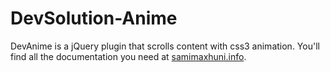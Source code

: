 DevSolution-Anime
=================

DevAnime is a jQuery plugin that scrolls content with css3 animation. You'll find all the documentation you need at [samimaxhuni.info](http://samimaxhuni.info).
